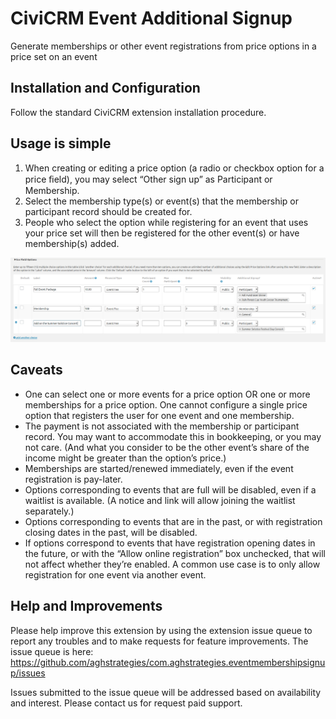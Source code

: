 # CiviCRM Event Additional Signup

Generate memberships or other event registrations from price options in a price set on an event

## Installation and Configuration

Follow the standard CiviCRM extension installation procedure.

## Usage is simple

1. When creating or editing a price option (a radio or checkbox option for a price ﬁeld), you may select “Other sign up” as Participant or Membership.
2. Select the membership type(s) or event(s) that the membership or participant record should be created for.
3. People who select the option while registering for an event that uses your price set will then be registered for the other event(s) or have membership(s) added.

![Field Options Setup](docs/images/eas-field-options-setup.png)


## Caveats

* One can select one or more events for a price option OR one or more memberships for a price option. One cannot configure a single price option that registers the user for one event and one membership.
* The payment is not associated with the membership or participant record.  You may want to accommodate this in bookkeeping, or you may not care.  (And what you consider to be the other event’s share of the income might be greater than the option’s price.)
* Memberships are started/renewed immediately, even if the event registration is pay-later.
* Options corresponding to events that are full will be disabled, even if a waitlist is available.  (A notice and link will allow joining the waitlist separately.)
* Options corresponding to events that are in the past, or with registration closing dates in the past, will be disabled.
* If options correspond to events that have registration opening dates in the future, or with the “Allow online registration” box unchecked, that will not affect whether they’re enabled.  A common use case is to only allow registration for one event via another event.

## Help and Improvements

Please help improve this extension by using the extension issue queue to report any troubles and to make requests for feature improvements. The issue queue is here: https://github.com/aghstrategies/com.aghstrategies.eventmembershipsignup/issues

Issues submitted to the issue queue will be addressed based on availability and interest. Please contact us for request paid support.
